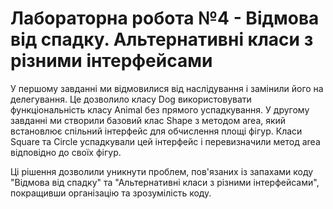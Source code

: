 # Лабораторна робота №4 - Відмова від спадку. Альтернативні класи з різними інтерфейсами

У першому завданні ми відмовилися від наслідування і замінили його на делегування. 
Це дозволило класу Dog використовувати функціональність класу Animal без 
прямого успадкування.
У другому завданні ми створили базовий клас Shape з методом area, 
який встановлює спільний інтерфейс для обчислення площі фігур. 
Класи Square та Circle успадкували цей інтерфейс і перевизначили метод area відповідно 
до своїх фігур.

Ці рішення дозволили уникнути проблем, пов'язаних із запахами коду "Відмова від спадку" 
та "Альтернативні класи з різними інтерфейсами", покращивши організацію та 
зрозумілість коду.